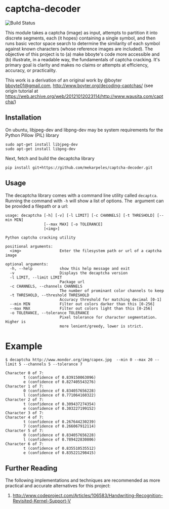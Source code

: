 captcha-decoder
===============

![Build Status](https://travis-ci.org/mekarpeles/captcha-decoder.png)

This module takes a captcha (image) as input, attempts to partition it into discrete segments, each (it hopes) containing a single symbol, and then runs basic vector space search to determine the similarity of each symbol against known characters (whose reference images are included). The objective of this project is to (a) make bboyte's code more accessible and (b) illustrate, in a readable way, the fundamentals of captcha cracking. It's primary goal is clarity and makes no claims or attempts at efficiency, accuracy, or practicality.

This work is a derivation of an original work by @boyter
<bboyte01@gmail.com>, http://www.boyter.org/decoding-captchas/ (see
origin tutorial at
https://web.archive.org/web/20121012023114/http://www.wausita.com/captcha/)

## Installation

On ubuntu, libjpeg-dev and libpng-dev may be system requirements for the Python Pillow (PIL) library 

    sudo apt-get install libjpeg-dev
    sudo apt-get install libpng-dev
    
Next, fetch and build the decaptcha library

    pip install git+https://github.com/mekarpeles/captcha-decoder.git

## Usage

The decaptcha library comes with a command line utility called `decaptca`. Running the command with `-h` will show a list of options. The <img> argument can be provided a filepath or a url:

    usage: decaptcha [-h] [-v] [-l LIMIT] [-c CHANNELS] [-t THRESHOLD] [--min MIN]
                     [--max MAX] [-o TOLERANCE]
                     [<img>]
    
    Python captcha cracking utility
    
    positional arguments:
      <img>                 Enter the filesystem path or url of a captcha image
    
    optional arguments:
      -h, --help            show this help message and exit
      -v                    Displays the decaptcha version
      -l LIMIT, --limit LIMIT
                            Package url
      -c CHANNELS, --channels CHANNELS
                            The number of prominant color channels to keep
      -t THRESHOLD, --threshold THRESHOLD
                            Accuracy threshold for matching decimal [0-1]
      --min MIN             Filter out colors darker than this [0-256]
      --max MAX             Filter out colors light than this [0-256]
      -o TOLERANCE, --tolerance TOLERANCE
                            Pixel tolerance for character segmentation. Higher is
                            more lenient/greedy, lower is strict.

# Example

    $ decaptcha http://www.mondor.org/img/capex.jpg  --min 0 --max 20 --limit 5 --channels 5 --tolerance 7
    
    Character 0 of 7:
            t (confidence of 0.839150063096)
            e (confidence of 0.827405543276)
    Character 1 of 7:
            0 (confidence of 0.834057656228)
            l (confidence of 0.771064160322)
    Character 2 of 7:
            t (confidence of 0.309437274354)
            e (confidence of 0.303227199152)
    Character 3 of 7:
    Character 4 of 7:
            t (confidence of 0.267644230239)
            7 (confidence of 0.266067912114)
    Character 5 of 7:
            0 (confidence of 0.834057656228)
            l (confidence of 0.789422830806)
    Character 6 of 7:
            t (confidence of 0.835510535512)
            e (confidence of 0.835221298415)


## Further Reading

The following implementations and techniques are recommended as more practical and accurate alternatives for this project:

1. http://www.codeproject.com/Articles/106583/Handwriting-Recognition-Revisited-Kernel-Support-V
